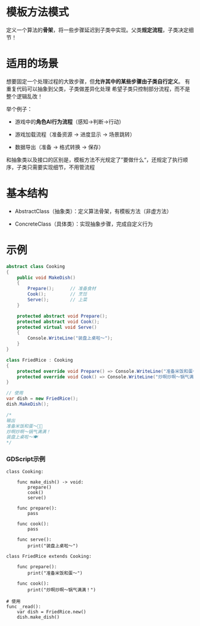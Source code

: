 # 模板方法模式

定义一个算法的**骨架**，将一些步骤延迟到子类中实现。父类**规定流程**，子类决定细节！



# 适用的场景

想要固定一个处理过程的大致步骤，但**允许其中的某些步骤由子类自行定义**。
有重复代码可以抽象到父类，子类做差异化处理
希望子类只控制部分流程，而不是整个逻辑乱改！

举个例子：

* 游戏中的**角色AI行为流程**（感知→判断→行动）

* 游戏加载流程（准备资源 → 进度显示 → 场景跳转）

* 数据导出（准备 → 格式转换 → 保存）

和抽象类以及接口的区别是，模板方法不光规定了”要做什么“，还规定了执行顺序，子类只需要实现细节，不用管流程



# 基本结构

* AbstractClass（抽象类）：定义算法骨架，有模板方法（非虚方法）

* ConcreteClass（具体类）：实现抽象步骤，完成自定义行为



# 示例

```csharp
abstract class Cooking 
{
    public void MakeDish() 
    {
        Prepare();      // 准备食材
        Cook();         // 烹饪
        Serve();        // 上菜
    }

    protected abstract void Prepare();
    protected abstract void Cook();
    protected virtual void Serve() 
    {
        Console.WriteLine("装盘上桌啦～");
    }
}

class FriedRice : Cooking 
{
    protected override void Prepare() => Console.WriteLine("准备米饭和蛋～");
    protected override void Cook() => Console.WriteLine("炒啊炒啊～锅气满满！");
}

// 使用
var dish = new FriedRice();
dish.MakeDish();

/*
输出
准备米饭和蛋～🥚🍚  
炒啊炒啊～锅气满满！  
装盘上桌啦～🍽️
*/
```



### GDScript示例

```gdscript
class Cooking:

    func make_dish() -> void:
        prepare()
        cook()
        serve()

    func prepare():
        pass

    func cook():
        pass

    func serve():
        print("装盘上桌啦～")
        
class FriedRice extends Cooking:

    func prepare():
        print("准备米饭和蛋～")

    func cook():
        print("炒啊炒啊～锅气满满！")

# 使用
func _read():
    var dish = FriedRice.new()
    dish.make_dish()
```
